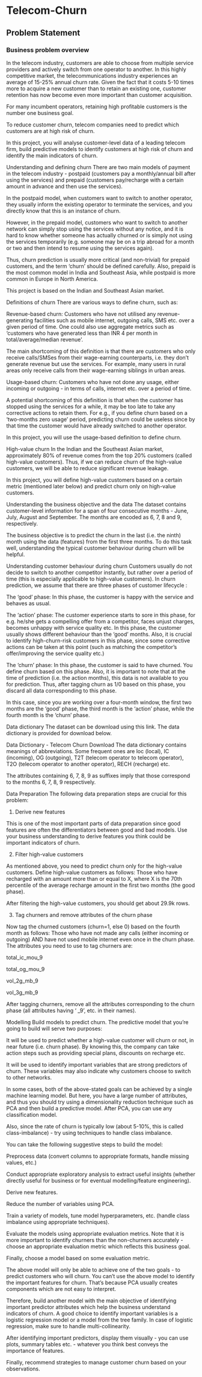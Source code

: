 # Telecom-Churn

## Problem Statement
### Business problem overview
In the telecom industry, customers are able to choose from multiple service providers and actively switch from one operator to another. In this highly competitive market, the telecommunications industry experiences an average of 15-25% annual churn rate. Given the fact that it costs 5-10 times more to acquire a new customer than to retain an existing one, customer retention has now become even more important than customer acquisition.

 

For many incumbent operators, retaining high profitable customers is the number one business goal.

 

To reduce customer churn, telecom companies need to predict which customers are at high risk of churn.

 

In this project, you will analyse customer-level data of a leading telecom firm, build predictive models to identify customers at high risk of churn and identify the main indicators of churn.

 

Understanding and defining churn
There are two main models of payment in the telecom industry - postpaid (customers pay a monthly/annual bill after using the services) and prepaid (customers pay/recharge with a certain amount in advance and then use the services).

 

In the postpaid model, when customers want to switch to another operator, they usually inform the existing operator to terminate the services, and you directly know that this is an instance of churn.

 

However, in the prepaid model, customers who want to switch to another network can simply stop using the services without any notice, and it is hard to know whether someone has actually churned or is simply not using the services temporarily (e.g. someone may be on a trip abroad for a month or two and then intend to resume using the services again).

 

Thus, churn prediction is usually more critical (and non-trivial) for prepaid customers, and the term ‘churn’ should be defined carefully.  Also, prepaid is the most common model in India and Southeast Asia, while postpaid is more common in Europe in North America.

 

This project is based on the Indian and Southeast Asian market.

 

Definitions of churn
There are various ways to define churn, such as:

Revenue-based churn: Customers who have not utilised any revenue-generating facilities such as mobile internet, outgoing calls, SMS etc. over a given period of time. One could also use aggregate metrics such as ‘customers who have generated less than INR 4 per month in total/average/median revenue’.

 

The main shortcoming of this definition is that there are customers who only receive calls/SMSes from their wage-earning counterparts, i.e. they don’t generate revenue but use the services. For example, many users in rural areas only receive calls from their wage-earning siblings in urban areas.

 

Usage-based churn: Customers who have not done any usage, either incoming or outgoing - in terms of calls, internet etc. over a period of time.

 

A potential shortcoming of this definition is that when the customer has stopped using the services for a while, it may be too late to take any corrective actions to retain them. For e.g., if you define churn based on a ‘two-months zero usage’ period, predicting churn could be useless since by that time the customer would have already switched to another operator.

 

In this project, you will use the usage-based definition to define churn.

 

High-value churn
In the Indian and the Southeast Asian market, approximately 80% of revenue comes from the top 20% customers (called high-value customers). Thus, if we can reduce churn of the high-value customers, we will be able to reduce significant revenue leakage.

 

In this project, you will define high-value customers based on a certain metric (mentioned later below) and predict churn only on high-value customers.

 

Understanding the business objective and the data
The dataset contains customer-level information for a span of four consecutive months - June, July, August and September. The months are encoded as 6, 7, 8 and 9, respectively. 


The business objective is to predict the churn in the last (i.e. the ninth) month using the data (features) from the first three months. To do this task well, understanding the typical customer behaviour during churn will be helpful.

 

Understanding customer behaviour during churn
Customers usually do not decide to switch to another competitor instantly, but rather over a period of time (this is especially applicable to high-value customers). In churn prediction, we assume that there are three phases of customer lifecycle :

The ‘good’ phase: In this phase, the customer is happy with the service and behaves as usual.

The ‘action’ phase: The customer experience starts to sore in this phase, for e.g. he/she gets a compelling offer from a  competitor, faces unjust charges, becomes unhappy with service quality etc. In this phase, the customer usually shows different behaviour than the ‘good’ months. Also, it is crucial to identify high-churn-risk customers in this phase, since some corrective actions can be taken at this point (such as matching the competitor’s offer/improving the service quality etc.)

The ‘churn’ phase: In this phase, the customer is said to have churned. You define churn based on this phase. Also, it is important to note that at the time of prediction (i.e. the action months), this data is not available to you for prediction. Thus, after tagging churn as 1/0 based on this phase, you discard all data corresponding to this phase.

 

In this case, since you are working over a four-month window, the first two months are the ‘good’ phase, the third month is the ‘action’ phase, while the fourth month is the ‘churn’ phase.

 

Data dictionary
The dataset can be download using this link. The data dictionary is provided for download below.

Data Dictionary - Telecom Churn
Download
The data dictionary contains meanings of abbreviations. Some frequent ones are loc (local), IC (incoming), OG (outgoing), T2T (telecom operator to telecom operator), T2O (telecom operator to another operator), RECH (recharge) etc.

 

The attributes containing 6, 7, 8, 9 as suffixes imply that those correspond to the months 6, 7, 8, 9 respectively.

 

Data Preparation
The following data preparation steps are crucial for this problem:

 

1. Derive new features

This is one of the most important parts of data preparation since good features are often the differentiators between good and bad models. Use your business understanding to derive features you think could be important indicators of churn.

 

2. Filter high-value customers

As mentioned above, you need to predict churn only for the high-value customers. Define high-value customers as follows: Those who have recharged with an amount more than or equal to X, where X is the 70th percentile of the average recharge amount in the first two months (the good phase).

 

After filtering the high-value customers, you should get about 29.9k rows.

 

3. Tag churners and remove attributes of the churn phase

Now tag the churned customers (churn=1, else 0) based on the fourth month as follows: Those who have not made any calls (either incoming or outgoing) AND have not used mobile internet even once in the churn phase. The attributes you need to use to tag churners are:

total_ic_mou_9

total_og_mou_9

vol_2g_mb_9

vol_3g_mb_9


After tagging churners, remove all the attributes corresponding to the churn phase (all attributes having ‘ _9’, etc. in their names).

 

Modelling
Build models to predict churn. The predictive model that you’re going to build will serve two purposes:

It will be used to predict whether a high-value customer will churn or not, in near future (i.e. churn phase). By knowing this, the company can take action steps such as providing special plans, discounts on recharge etc.

It will be used to identify important variables that are strong predictors of churn. These variables may also indicate why customers choose to switch to other networks.

 

In some cases, both of the above-stated goals can be achieved by a single machine learning model. But here, you have a large number of attributes, and thus you should try using a dimensionality reduction technique such as PCA and then build a predictive model. After PCA, you can use any classification model.

 

Also, since the rate of churn is typically low (about 5-10%, this is called class-imbalance) - try using techniques to handle class imbalance. 

 

You can take the following suggestive steps to build the model:

Preprocess data (convert columns to appropriate formats, handle missing values, etc.)

Conduct appropriate exploratory analysis to extract useful insights (whether directly useful for business or for eventual modelling/feature engineering).

Derive new features.

Reduce the number of variables using PCA.

Train a variety of models, tune model hyperparameters, etc. (handle class imbalance using appropriate techniques).

Evaluate the models using appropriate evaluation metrics. Note that it is more important to identify churners than the non-churners accurately - choose an appropriate evaluation metric which reflects this business goal.

Finally, choose a model based on some evaluation metric.

 

The above model will only be able to achieve one of the two goals - to predict customers who will churn. You can’t use the above model to identify the important features for churn. That’s because PCA usually creates components which are not easy to interpret.

 

Therefore, build another model with the main objective of identifying important predictor attributes which help the business understand indicators of churn. A good choice to identify important variables is a logistic regression model or a model from the tree family. In case of logistic regression, make sure to handle multi-collinearity.

 

After identifying important predictors, display them visually - you can use plots, summary tables etc. - whatever you think best conveys the importance of features.

 

Finally, recommend strategies to manage customer churn based on your observations.
